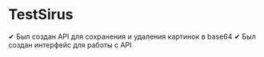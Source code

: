 # TestSirus

 ✔ Был создан API для сохранения и удаления картинок в base64
 ✔ Был создан интерфейс для работы с API 

